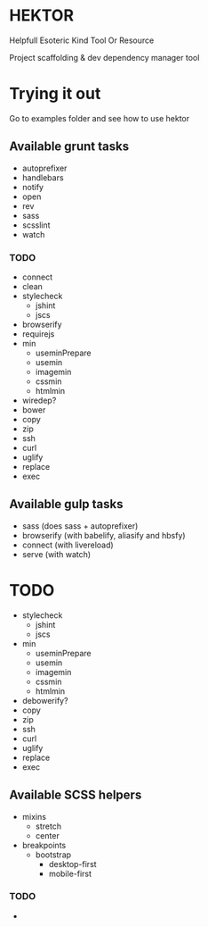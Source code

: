 # HEKTOR

Helpfull Esoteric Kind Tool Or Resource

Project scaffolding &amp; dev dependency manager tool

# Trying it out

Go to examples folder and see how to use hektor

## Available grunt tasks

* autoprefixer
* handlebars
* notify
* open
* rev
* sass
* scsslint
* watch

### TODO

* connect
* clean
* stylecheck
  * jshint
  * jscs
* browserify
* requirejs
* min
  * useminPrepare
  * usemin
  * imagemin
  * cssmin
  * htmlmin
* wiredep?
* bower
* copy
* zip
* ssh
* curl
* uglify
* replace
* exec

## Available gulp tasks

* sass (does sass + autoprefixer)
* browserify (with babelify, aliasify and hbsfy)
* connect (with livereload)
* serve (with watch)

# TODO

* stylecheck
  * jshint
  * jscs
* min
  * useminPrepare
  * usemin
  * imagemin
  * cssmin
  * htmlmin
* debowerify?
* copy
* zip
* ssh
* curl
* uglify
* replace
* exec

## Available SCSS helpers

* mixins
  * stretch
  * center
* breakpoints
  * bootstrap
    * desktop-first
    * mobile-first

### TODO

*